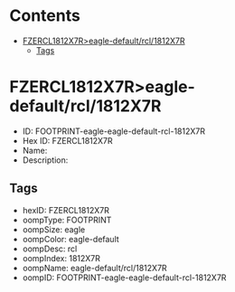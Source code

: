 



Contents
========

* [FZERCL1812X7R>eagle-default/rcl/1812X7R](#fzercl1812x7reagle-defaultrcl1812x7r)
	* [Tags](#tags)

# FZERCL1812X7R>eagle-default/rcl/1812X7R

- ID: FOOTPRINT-eagle-eagle-default-rcl-1812X7R
- Hex ID: FZERCL1812X7R
- Name: 
- Description: 

## Tags

- hexID: FZERCL1812X7R
- oompType: FOOTPRINT
- oompSize: eagle
- oompColor: eagle-default
- oompDesc: rcl
- oompIndex: 1812X7R
- oompName: eagle-default/rcl/1812X7R
- oompID: FOOTPRINT-eagle-eagle-default-rcl-1812X7R
